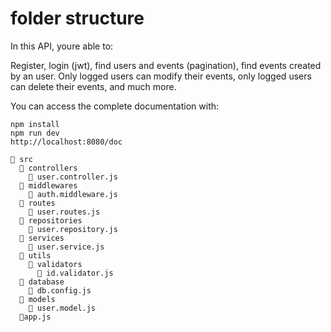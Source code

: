 # folder structure 

In this API, youre able to:

Register, login (jwt), find users and events (pagination), find events created by an user.
Only logged users can modify their events, only logged users can delete their events, and much more. 




You can access the complete documentation with:

```
npm install
npm run dev
http://localhost:8080/doc
```

```
📁 src
  📂 controllers
    📄 user.controller.js
  📂 middlewares
    📄 auth.middleware.js
  📂 routes
    📄 user.routes.js
  📂 repositories
    📄 user.repository.js
  📂 services
    📄 user.service.js
  📂 utils
    📂 validators
      📄 id.validator.js
  📂 database
    📄 db.config.js
  📂 models
    📄 user.model.js
  📄app.js
```
